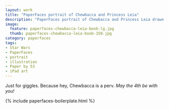 ```yaml
---
layout: work
title: "PaperFaces portrait of Chewbacca and Princess Leia"
description: "PaperFaces portrait of Chewbacca and Princess Leia drawn with Paper by 53 on an iPad."
image: 
  feature: paperfaces-chewbacca-leia-boob-lg.jpg
  thumb: paperfaces-chewbacca-leia-boob-150.jpg
category: paperfaces
tags: 
- Star Wars
- PaperFaces
- portrait
- illustration
- Paper by 53
- iPad art
---
```


Just for giggles. Because hey, Chewbacca is a perv. *May the 4th be with you!*

{% include paperfaces-boilerplate.html %}